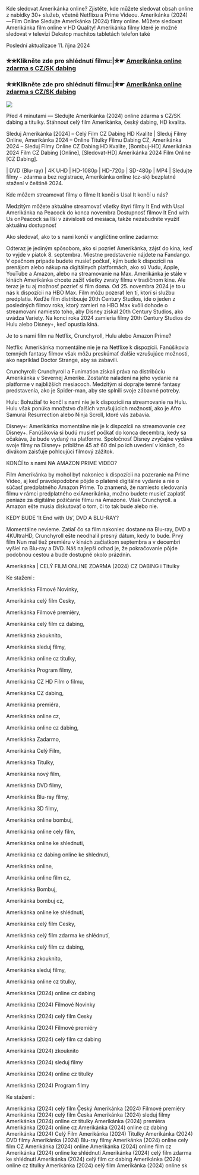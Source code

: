 Kde sledovat Amerikánka online? Zjistěte, kde můžete sledovat obsah online z nabídky 30+ služeb, včetně Netflixu a Prime Videou. Amerikánka (2024) — Film Online Sledujte Amerikánka (2024) filmy online. Můžete sledovat Amerikánka film online v HD Quality! Amerikánka filmy které je možné sledovat v televizi Dekstop machitos tabletách telefon také

Poslední aktualizace 11. října 2024

### ✮✮Klikněte zde pro shlédnutí filmu:|✮☛ [Amerikánka online zdarma s CZ/SK dabing](https://crotx.online/sk/movie/832964/lee.git)

### ✮✮Klikněte zde pro shlédnutí filmu:|✮☛ [Amerikánka online zdarma s CZ/SK dabing](https://crotx.online/sk/movie/832964/lee.git)

<p dir="auto"><a href="https://crotx.online/sk/movie/832964/lee.git" title="720p" rel="nofollow"><img src="https://i.imgur.com/jhNGoEt.gif" style="max-width: 100%;"></a></p>

Před 4 minutami — Sledujte Amerikánka (2024) online zdarma s CZ/SK dabing a titulky. Stáhnout celý film Amerikánka, český dabing, HD kvalita.

Sleduj Amerikánka [2024] – Celý Film CZ Dabing HD Kvalite | Sleduj Filmy Online, Amerikánka 2024 – Online Titulky Filmu Dabing CZ, Amerikánka 2024 – Sleduj Filmy Online CZ Dabing HD Kvalite, [Bombuj-HD] Amerikánka 2024 Film CZ Dabing [Online], [Sledovat-HD] Amerikánka 2024 Film Online [CZ Dabing].

| DVD (Blu-ray) | 4K UHD | HD-1080p | HD-720p | SD-480p | MP4 | Sledujte filmy - zdarma a bez registrace, Amerikánka online (cz-sk) bezplatné stažení v češtině 2024.

Kde môžem streamovať filmy o filme It končí s Usal It končí u nás?

Medzitým môžete aktuálne streamovať všetky štyri filmy It End with Usal Amerikánka na Peacock do konca novembra Dostupnosť filmov It End with Us onPeacock sa líši v závislosti od mesiaca, takže nezabudnite využiť aktuálnu dostupnosť

Ako sledovať, ako to s nami končí v angličtine online zadarmo:

Odteraz je jediným spôsobom, ako si pozrieť Amerikánka, zájsť do kina, keď to vyjde v piatok 8. septembra. Miestne predstavenie nájdete na Fandango. V opačnom prípade budete musieť počkať, kým bude k dispozícii na prenájom alebo nákup na digitálnych platformách, ako sú Vudu, Apple, YouTube a Amazon, alebo na streamovanie na Max. Amerikánka je stále v kinách Amerikánka chcete zažiť všetky zvraty filmu v tradičnom kine. Ale teraz je tu aj možnosť pozrieť si film doma. Od 25. novembra 2024 je to u nás k dispozícii na HBO Max. Film môžu pozerať len tí, ktorí si službu predplatia. Keďže film distribuuje 20th Century Studios, ide o jeden z posledných filmov roka, ktorý zamieri na HBO Max kvôli dohode o streamovaní namiesto toho, aby Disney získal 20th Century Studios, ako uvádza Variety. Na konci roka 2024 zamieria filmy 20th Century Studios do Hulu alebo Disney+, keď opustia kiná.

Je to s nami film na Netflix, Crunchyroll, Hulu alebo Amazon Prime?

Netflix: Amerikánka momentálne nie je na Netflixe k dispozícii. Fanúšikovia temných fantasy filmov však môžu preskúmať ďalšie vzrušujúce možnosti, ako napríklad Doctor Strange, aby sa zabavili.

Crunchyroll: Crunchyroll a Funimation získali práva na distribúciu Amerikánka v Severnej Amerike. Zostaňte naladení na jeho vydanie na platforme v najbližších mesiacoch. Medzitým si doprajte temné fantasy predstavenia, ako je Spider-man, aby ste splnili svoje zábavné potreby.

Hulu: Bohužiaľ to končí s nami nie je k dispozícii na streamovanie na Hulu. Hulu však ponúka množstvo ďalších vzrušujúcich možností, ako je Afro Samurai Resurrection alebo Ninja Scroll, ktoré vás zabavia.

Disney+: Amerikánka momentálne nie je k dispozícii na streamovanie cez Disney+. Fanúšikovia si budú musieť počkať do konca decembra, kedy sa očakáva, že bude vydaný na platforme. Spoločnosť Disney zvyčajne vydáva svoje filmy na Disney+ približne 45 až 60 dní po ich uvedení v kinách, čo divákom zaisťuje pohlcujúci filmový zážitok.

KONČÍ to s nami NA AMAZON PRIME VIDEO?

Film Amerikánka by mohol byť nakoniec k dispozícii na pozeranie na Prime Video, aj keď pravdepodobne pôjde o platené digitálne vydanie a nie o súčasť predplatného Amazon Prime. To znamená, že namiesto sledovania filmu v rámci predplatného exiAmerikánka, možno budete musieť zaplatiť peniaze za digitálne požičanie filmu na Amazone. Však Crunchyroll. a Amazon ešte musia diskutovať o tom, či to tak bude alebo nie.

KEDY BUDE ‘It End with Us’, DVD A BLU-RAY?

Momentálne nevieme. Zatiaľ čo sa film nakoniec dostane na Blu-ray, DVD a 4KUltraHD, Crunchyroll ešte neodhalil presný dátum, kedy to bude. Prvý film Nun mal tiež premiéru v kinách začiatkom septembra a v decembri vyšiel na Blu-ray a DVD. Náš najlepší odhad je, že pokračovanie pôjde podobnou cestou a bude dostupné okolo prázdnin.

Amerikánka | CELÝ FILM ONLINE ZDARMA (2024) CZ DABING i Titulky

Ke stažení :

Amerikánka Filmové Novinky,

Amerikánka celý film Cesky,

Amerikánka Filmové premiéry,

Amerikánka celý film cz dabing,

Amerikánka zkouknito,

Amerikánka sleduj filmy,

Amerikánka online cz titulky,

Amerikánka Program filmy,

Amerikánka CZ HD Film o filmu,

Amerikánka CZ dabing,

Amerikánka premiéra,

Amerikánka online cz,

Amerikánka online cz dabing,

Amerikánka Zadarmo,

Amerikánka Celý Film,

Amerikánka Titulky,

Amerikánka nový film,

Amerikánka DVD filmy,

Amerikánka Blu-ray filmy,

Amerikánka 3D filmy,

Amerikánka online bombuj,

Amerikánka online cely film,

Amerikánka online ke shlednuti,

Amerikánka cz dabing online ke shlednuti,

Amerikánka online,

Amerikánka online film cz,

Amerikánka Bombuj,

Amerikánka bombuj cz,

Amerikánka online ke shlédnutí,

Amerikánka celý film Cesky,

Amerikánka celý film zdarma ke shlédnutí,

Amerikánka celý film cz dabing,

Amerikánka zkouknito,

Amerikánka sleduj filmy,

Amerikánka online cz titulky,

Amerikánka (2024) online cz dabing

Amerikánka (2024) Filmové Novinky

Amerikánka (2024) celý film Cesky

Amerikánka (2024) Filmové premiéry

Amerikánka (2024) celý film cz dabing

Amerikánka (2024) zkouknito

Amerikánka (2024) sleduj filmy

Amerikánka (2024) online cz titulky

Amerikánka (2024) Program filmy

Ke stažení :

Amerikánka (2024) celý film Český Amerikánka (2024) Filmové premiéry Amerikánka (2024) celý film Česka Amerikánka (2024) sleduj filmy Amerikánka (2024) online cz titulky Amerikánka (2024) premiéra Amerikánka (2024) online cz Amerikánka (2024) online cz dabing Amerikánka (2024) Celý Film Amerikánka (2024) Titulky Amerikánka (2024) DVD filmy Amerikánka (2024) Blu-ray filmy Amerikánka (2024) online cely film CZ Amerikánka (2024) online Amerikánka (2024) online film cz Amerikánka (2024) online ke shlédnutí Amerikánka (2024) celý film zdarma ke shlédnutí Amerikánka (2024) celý film cz dabing Amerikánka (2024) online cz titulky Amerikánka (2024) celý film Amerikánka (2024) online sk
